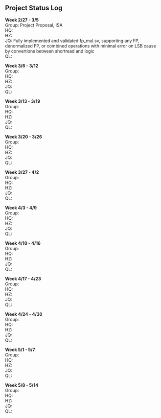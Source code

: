 ## Project Status Log

**Week 2/27 - 3/5** <br />
Group: Project Proposal, ISA <br />
HQ: <br />
HZ: <br />
JQ: Fully implemented and validated fp_mul.sv, supporting any FP, denormalized FP, or combined operations with minimal error on LSB cause by convertions between shortread and logic <br />
QL: <br />

**Week 3/6 - 3/12** <br />
Group: <br />
HQ: <br />
HZ: <br />
JQ: <br />
QL: <br />

**Week 3/13 - 3/19** <br />
Group: <br />
HQ: <br />
HZ: <br />
JQ: <br />
QL: <br />

**Week 3/20 - 3/26** <br />
Group: <br />
HQ: <br />
HZ: <br />
JQ: <br />
QL: <br />

**Week 3/27 - 4/2** <br />
Group: <br />
HQ: <br />
HZ: <br />
JQ: <br />
QL: <br />

**Week 4/3 - 4/9** <br />
Group: <br />
HQ: <br />
HZ: <br />
JQ: <br />
QL: <br />

**Week 4/10 - 4/16** <br />
Group: <br />
HQ: <br />
HZ: <br />
JQ: <br />
QL: <br />

**Week 4/17 - 4/23** <br />
Group: <br />
HQ: <br />
HZ: <br />
JQ: <br />
QL: <br />

**Week 4/24 - 4/30** <br />
Group: <br />
HQ: <br />
HZ: <br />
JQ: <br />
QL: <br />

**Week 5/1 - 5/7** <br />
Group: <br />
HQ: <br />
HZ: <br />
JQ: <br />
QL: <br />

**Week 5/8 - 5/14** <br />
Group: <br />
HQ: <br />
HZ: <br />
JQ: <br />
QL: <br />
